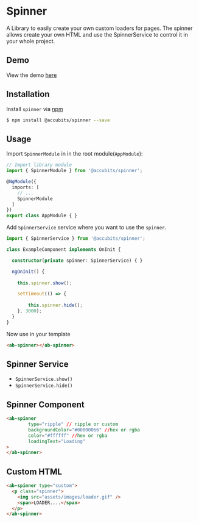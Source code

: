 # Spinner
A Library to easily create your own custom loaders for pages. The spinner allows create your own HTML and use the SpinnerService to control it in your whole project.

## Demo

View the demo [here](http://52.220.41.10/spinner)

## Installation

Install `spinner` via [npm](https://www.npmjs.com/package/@accubits/spinner)

```bash
$ npm install @accubits/spinner --save
```

## Usage

Import `SpinnerModule` in  in the root module(`AppModule`):
```typescript
// Import library module
import { SpinnerModule } from '@accubits/spinner';

@NgModule({
  imports: [
    // ...
    SpinnerModule
  ]
})
export class AppModule { }
```

Add `SpinnerService` service where you want to use the `spinner`.
```typescript
import { SpinnerService } from '@accubits/spinner';

class ExampleComponent implements OnInit {

  constructor(private spinner: SpinnerService) { }

  ngOnInit() {
    
    this.spinner.show();

    setTimeout(() => {
       
        this.spinner.hide();
    }, 3000);
  }
}
```

Now use in your template
```html
<ab-spinner></ab-spinner>
```

## Spinner Service

- `SpinnerService.show()` 
- `SpinnerService.hide()` 

## Spinner Component

```html
<ab-spinner
        type="ripple" // ripple or custom
        backgroundColor="#00000066" //hex or rgba
        color="#ffffff" //hex or rgba
        loadingText="Loading"
>
</ab-spinner>
```

## Custom  HTML

```html
<ab-spinner type="custom">
  <p class="spinner">
    <img src="assets/images/loader.gif" />
    <span>LOADER....</span>
  </p>
</ab-spinner>
```
